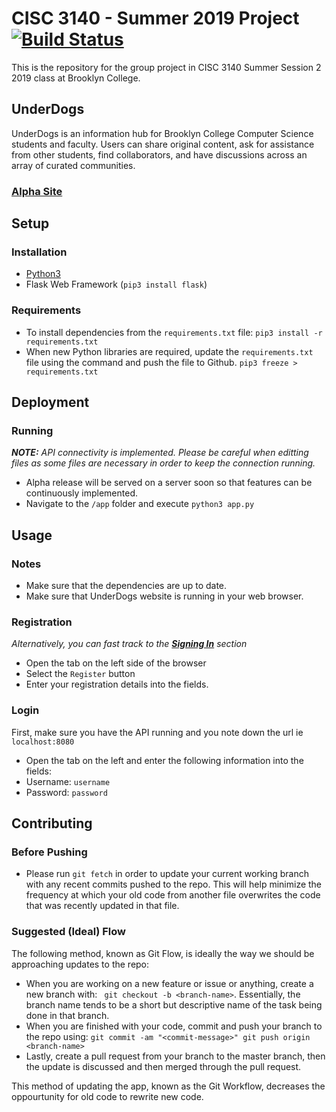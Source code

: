 # CISC 3140 - Summer 2019 Project [![Build Status](https://travis-ci.org/DataMascara/cisc3140-su19-project.svg?branch=master)](https://travis-ci.org/DataMascara/cisc3140-su19-project)
This is the repository for the group project in CISC 3140 Summer Session 2 2019 class at Brooklyn College.

## UnderDogs
UnderDogs is an information hub for Brooklyn College Computer Science students and faculty. Users can share original content, ask for assistance from other students, find collaborators, and have discussions across an array of curated communities.

### [Alpha Site](https://bc-app-class.herokuapp.com/)

## Setup
### Installation
- [Python3](https://www.python.org/downloads/) 
- Flask Web Framework (`pip3 install flask`)

### Requirements
- To install dependencies from the `requirements.txt` file: 
```pip3 install -r requirements.txt```
- When new Python libraries are required, update the `requirements.txt` file using the command and push the file to Github.
```pip3 freeze > requirements.txt```

## Deployment
### Running
***NOTE:** API connectivity is implemented. Please be careful when editting files as some files are necessary in order to keep the connection running.*

- Alpha release will be served on a server soon so that features can be continuously implemented.
- Navigate to the `/app` folder and execute `python3 app.py`

## Usage
### Notes 
- Make sure that the dependencies are up to date.
- Make sure that UnderDogs website is running in your web browser.

### Registration
*Alternatively, you can fast track to the [**Signing In**](#Login) section*

- Open the tab on the left side of the browser
- Select the `Register` button
- Enter your registration details into the fields.

### Login
First, make sure you have the API running and you note down the url ie `localhost:8080`

- Open the tab on the left and enter the following information into the fields:
- Username: `username`
- Password: `password`

## Contributing
### Before Pushing
- Please run `git fetch` in order to update your current working branch with any recent commits pushed to the repo. This will help minimize the frequency at which your old code from another file overwrites the code that was recently updated in that file.

### Suggested (Ideal) Flow
The following method, known as Git Flow, is ideally the way we should be approaching updates to the repo:
- When you are working on a new feature or issue or anything, create a new branch with: ` git checkout -b <branch-name>`. Essentially, the branch name tends to be a short but descriptive name of the task being done in that branch. 
- When you are finished with your code, commit and push your branch to the repo using: ```git commit -am "<commit-message>"
git push origin <branch-name>```
- Lastly, create a pull request from your branch to the master branch, then the update is discussed and then merged through the pull request.

This method of updating the app, known as the Git Workflow, decreases the oppourtunity for old code to rewrite new code.
